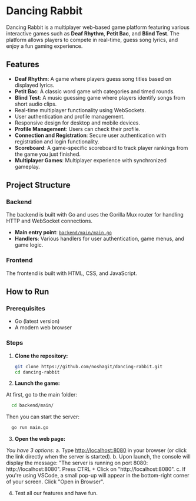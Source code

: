 # Dancing Rabbit

Dancing Rabbit is a multiplayer web-based game platform featuring various interactive games such as **Deaf Rhythm**, **Petit Bac**, and **Blind Test**. The platform allows players to compete in real-time, guess song lyrics, and enjoy a fun gaming experience.

## Features

- **Deaf Rhythm**: A game where players guess song titles based on displayed lyrics.
- **Petit Bac**: A classic word game with categories and timed rounds.
- **Blind Test**: A music guessing game where players identify songs from short audio clips.
- Real-time multiplayer functionality using WebSockets.
- User authentication and profile management.
- Responsive design for desktop and mobile devices.
- **Profile Management**: Users can check their profile.
- **Connection and Registration**: Secure user authentication with registration and login functionality.
- **Scoreboard**: A  game-specific scoreboard to track player rankings from the game you just finished.
- **Multiplayer Games**: Multiplayer experience with synchronized gameplay.

## Project Structure

### Backend

The backend is built with Go and uses the Gorilla Mux router for handling HTTP and WebSocket connections.

- **Main entry point**: [`backend/main/main.go`](backend/main/main.go)
- **Handlers**: Various handlers for user authentication, game menus, and game logic.

### Frontend

The frontend is built with HTML, CSS, and JavaScript.

## How to Run

### Prerequisites

- Go (latest version)
- A modern web browser

### Steps

1. **Clone the repository:**

   ```bash
   git clone https://github.com/noshagit/dancing-rabbit.git
   cd dancing-rabbit
   ```
2. **Launch the game:**

  At first, go to the main folder:

```bash
  cd backend/main/
```

  Then you can start the server:

```bash
  go run main.go
```

3. **Open the web page:**

*You have 3 options:*
  a. Type [http://localhost:8080](http://localhost:8080) in your browser (or click the link directly when the server is started).
  b. Upon launch, the console will display the message: "The server is running on port 8080: http://localhost:8080". Press CTRL + Click on "http://localhost:8080".
  c. If you're using VSCode, a small pop-up will appear in the bottom-right corner of your screen. Click "Open in Browser".

4. Test all our features and have fun.

